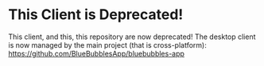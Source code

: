 # This Client is Deprecated!

This client, and this, this repository are now deprecated! The desktop client is now managed by the main project (that is cross-platform): https://github.com/BlueBubblesApp/bluebubbles-app 
